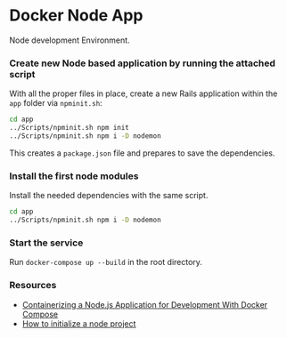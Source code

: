 
# Docker Node App

Node development Environment.


### Create new Node based application by running the attached script

With all the proper files in place, create a new Rails application within the `app` folder via `npminit.sh`:

``` bash
cd app
../Scripts/npminit.sh npm init
../Scripts/npminit.sh npm i -D nodemon
```

This creates a `package.json` file and prepares to save the dependencies.

### Install the first node modules

Install the needed dependencies with the same script.

``` bash
cd app
../Scripts/npminit.sh npm i -D nodemon
```

### Start the service

Run `docker-compose up --build` in the root directory.

### Resources

*   [Containerizing a Node.js Application for Development With Docker Compose](https://www.digitalocean.com/community/tutorials/containerizing-a-node-js-application-for-development-with-docker-compose)
*   [How to initialize a node project](https://auth0.com/blog/use-docker-to-create-a-node-development-environment/)
